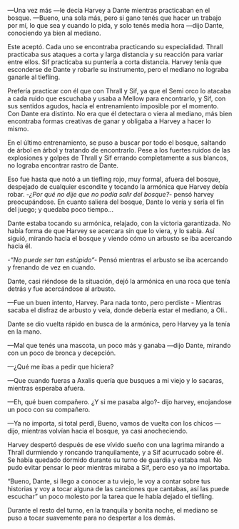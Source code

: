 —Una vez más —le decía Harvey a Dante mientras practicaban en el bosque.
—Bueno, una sola más, pero si gano tenés que hacer un trabajo por mí, lo que sea y cuando lo pida, y solo tenés media hora —dijo Dante, conociendo ya bien al mediano.

Este aceptó. Cada uno se encontraba practicando su especialidad. Thrall practicaba sus ataques a corta y larga distancia y su reacción para variar entre ellos. Sif practicaba su puntería a corta distancia. Harvey tenía que esconderse de Dante y robarle su instrumento, pero el mediano no lograba ganarle al tiefling.

Prefería practicar con él que con Thrall y Sif, ya que el Semi orco lo atacaba a cada ruido que escuchaba y usaba a Mellow para encontrarlo, y Sif, con sus sentidos agudos, hacía el entrenamiento imposible por el momento. Con Dante era distinto. No era que él detectara o viera al mediano, más bien encontraba  formas creativas de ganar y obligaba a Harvey a hacer lo mismo.

En el último entrenamiento, se puso a buscar por todo el bosque, saltando de árbol en árbol y tratando de encontrarlo. Pese a los fuertes ruidos de las explosiones y golpes de Thrall y Sif errando completamente a sus blancos, no lograba encontrar rastro de Dante.

Eso fue hasta que notó a un tiefling rojo, muy formal, afuera del bosque, despejado de cualquier escondite y tocando la armónica que Harvey debía robar.
-*¿Por qué no dije que no podía salir del bosque?*- pensó harvey preocupándose. En cuanto saliera del bosque, Dante lo vería y sería el fin del juego; y quedaba poco tiempo...

Dante estaba tocando su armónica, relajado, con la victoria garantizada. No había forma de que Harvey se acercara sin que lo viera, y lo sabía. Así siguió, mirando hacia el bosque y viendo cómo un arbusto se iba acercando hacia él.

-*“No puede ser tan estúpido“*- Pensó mientras el arbusto se iba acercando y frenando de vez en cuando.

Dante, casi riéndose de la situación, dejó la armónica en una roca que tenía detrás y fue acercándose al arbusto.

—Fue un buen intento, Harvey. Para nada tonto, pero perdiste - Mientras sacaba el disfraz de arbusto y veía, donde debería estar el mediano, a Oli..

Dante se dio vuelta rápido en busca de la armónica, pero Harvey ya la tenía en la mano.

—Mal que tenés una mascota, un poco más y ganaba —dijo Dante, mirando con un poco de bronca y decepción.

—¿Qué me ibas a pedir que hiciera?

—Que cuando fueras a Axalis quería que busques a mi viejo y lo sacaras, mientras esperaba afuera.

—Eh, qué buen compañero. ¿Y si me pasaba algo?- dijo harvey, enojandose un poco con su compañero. 

—Ya no importa, si total perdí, Bueno, vamos de vuelta con los chicos —dijo, mientras volvían hacia el bosque, ya casi anocheciendo.

Harvey despertó después de ese vívido sueño con una lagrima mirando a Thrall durmiendo y roncando tranquilamente, y a Sif acurrucado sobre él. Se había quedado dormido durante su turno de guardia y estaba mal. No pudo evitar pensar lo peor mientras miraba a Sif, pero eso ya no importaba.

“Bueno, Dante, si llego a conocer a tu viejo, le voy a contar sobre tus historias y voy a tocar alguna de las canciones que cantabas, así las puede escuchar” un poco molesto por la tarea que le había dejado el tiefling.

Durante el resto del turno, en la tranquila y bonita noche, el mediano se puso a tocar suavemente para no despertar a los demás.

